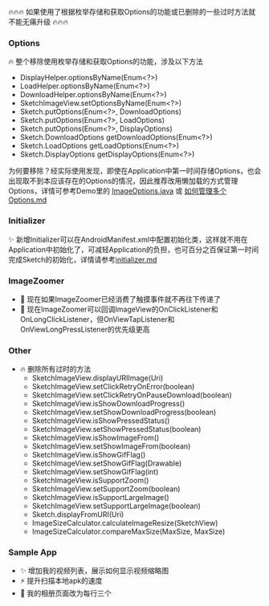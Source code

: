 

:fire::fire::fire: 如果使用了根据枚举存储和获取Options的功能或已删除的一些过时方法就不能无痛升级 :fire::fire::fire:

### Options
:fire: 整个移除使用枚举存储和获取Options的功能，涉及以下方法
  * DisplayHelper.optionsByName(Enum<?>)
  * LoadHelper.optionsByName(Enum<?>)
  * DownloadHelper.optionsByName(Enum<?>)
  * SketchImageView.setOptionsByName(Enum<?>)
  * Sketch.putOptions(Enum<?>, DownloadOptions)
  * Sketch.putOptions(Enum<?>, LoadOptions)
  * Sketch.putOptions(Enum<?>, DisplayOptions)
  * Sketch.DownloadOptions getDownloadOptions(Enum<?>)
  * Sketch.LoadOptions getLoadOptions(Enum<?>)
  * Sketch.DisplayOptions getDisplayOptions(Enum<?>)

为何要移除？经实际使用发现，即使在Application中第一时间存储Options，也会出现取不到本应该存在的Options的情况，因此推荐改用懒加载的方式管理Options，详情可参考Demo里的 [ImageOptions.java](https://github.com/xiaopansky/sketch/blob/master/sample/src/main/java/me/xiaopan/sketchsample/ImageOptions.java) 或 [如何管理多个Options.md](https://github.com/xiaopansky/sketch/blob/master/docs/wiki/options_manage.md)

### Initializer
:sparkles: 新增Initializer可以在AndroidManifest.xml中配置初始化类，这样就不用在Application中初始化了，可减轻Application的负担，也可百分之百保证第一时间完成Sketch的初始化，详情请参考[initializer.md](https://github.com/xiaopansky/sketch/blob/master/docs/wiki/initializer.md)

### ImageZoomer
* :art: 现在如果ImageZoomer已经消费了触摸事件就不再往下传递了
* :art: 现在ImageZoomer可以回调ImageView的OnClickListener和OnLongClickListener，但OnViewTapListener和OnViewLongPressListener的优先级更高

### Other
* :fire: 删除所有过时的方法
    * SketchImageView.displayURIImage(Uri)
    * SketchImageView.setClickRetryOnError(boolean)
    * SketchImageView.setClickRetryOnPauseDownload(boolean)
    * SketchImageView.isShowDownloadProgress()
    * SketchImageView.setShowDownloadProgress(boolean)
    * SketchImageView.isShowPressedStatus()
    * SketchImageView.setShowPressedStatus(boolean)
    * SketchImageView.isShowImageFrom()
    * SketchImageView.setShowImageFrom(boolean)
    * SketchImageView.isShowGifFlag()
    * SketchImageView.setShowGifFlag(Drawable)
    * SketchImageView.setShowGifFlag(int)
    * SketchImageView.isSupportZoom()
    * SketchImageView.setSupportZoom(boolean)
    * SketchImageView.isSupportLargeImage()
    * SketchImageView.setSupportLargeImage(boolean)
    * Sketch.displayFromURI(Uri)
    * ImageSizeCalculator.calculateImageResize(SketchView)
    * ImageSizeCalculator.compareMaxSize(MaxSize, MaxSize)

### Sample App
* :sparkles: 增加我的视频列表，展示如何显示视频缩略图
* :zap: 提升扫描本地apk的速度
* :lipstick: 我的相册页面改为每行三个 

